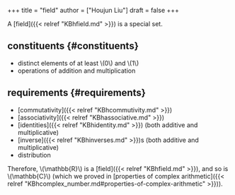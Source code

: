 +++
title = "field"
author = ["Houjun Liu"]
draft = false
+++

A [field]({{< relref "KBhfield.md" >}}) is a special set.


## constituents {#constituents}

-   distinct elements of at least \\(0\\) and \\(1\\)
-   operations of addition and multiplication


## requirements {#requirements}

-   [commutativity]({{< relref "KBhcommutivity.md" >}})
-   [associativity]({{< relref "KBhassociative.md" >}})
-   [identities]({{< relref "KBhidentity.md" >}}) (both additive and multiplicative)
-   [inverse]({{< relref "KBhinverses.md" >}})s (both additive and multiplicative)
-   distribution

Therefore, \\(\mathbb{R}\\) is a [field]({{< relref "KBhfield.md" >}}), and so is \\(\mathbb{C}\\) (which we proved in [properties of complex arithmetic]({{< relref "KBhcomplex_number.md#properties-of-complex-arithmetic" >}})).